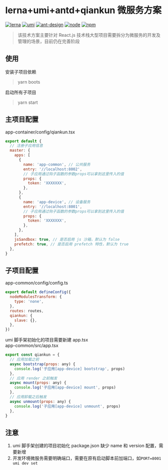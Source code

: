 # lerna+umi+antd+qiankun 微服务方案

[![lerna](https://img.shields.io/badge/maintained%20with-lerna-cc00ff.svg)](https://lerna.js.org/)
[![umi](https://img.shields.io/badge/umi-3.5.17-brightgreen)](https://umijs.org/zh-CN/docs)
[![ant-design](https://img.shields.io/badge/ant--design-6.5.0-brightgreen)](https://ant.design/docs/spec/introduce-cn)
[![node](https://img.shields.io/badge/node-14.3.1-brightgreen)]()
[![npm](https://img.shields.io/badge/npm-6.14.8-brightgreen)]()

> 该技术方案主要针对 React.js 技术栈大型项目需要拆分为微服务的开发及管理的场景，目前仍在完善阶段

## 使用

安装子项目依赖

> yarn boots

启动所有子项目

> yarn start

## 主项目配置

app-container/config/qiankun.tsx

```js
export default {
  // 注册子应用信息
  master: {
    apps: [
      {
        name: 'app-common', // 公共服务
        entry: '//localhost:8002',
        // 子应用通过钩子函数的参数props可以拿到这里传入的值
        props: {
          token: 'XXXXXXX',
        },
      },
      {
        name: 'app-device', // 设备服务
        entry: '//localhost:8001',
        // 子应用通过钩子函数的参数props可以拿到这里传入的值
        props: {
          token: 'XXXXXXX',
        },
      },
    ],
    jsSandbox: true, // 是否启用 js 沙箱，默认为 false
    prefetch: true, // 是否启用 prefetch 特性，默认为 true
  },
}
```

## 子项目配置

app-common/config/config.ts

```js
export default defineConfig({
  nodeModulesTransform: {
    type: 'none',
  },
  routes: routes,
  qiankun: {
    slave: {},
  },
})
```

umi 脚手架初始化的项目需要新建 app.tsx  
app-common/src/app.tsx

```js
export const qiankun = {
  // 应用加载之前
  async bootstrap(props: any) {
    console.log('子应用[app-device] bootstrap', props)
  },
  // 应用 render 之前触发
  async mount(props: any) {
    console.log('子应用[app-device] mount', props)
  },
  // 应用卸载之后触发
  async unmount(props: any) {
    console.log('子应用[app-device] unmount', props)
  },
}
```

## 注意

1. umi 脚手架创建的项目初始化 package.json 缺少 name 和 version 配置，需要新增
2. 开发环境微服务需要明确端口，需要在原有启动脚本前加端口，如`PORT=8001 umi dev set `

